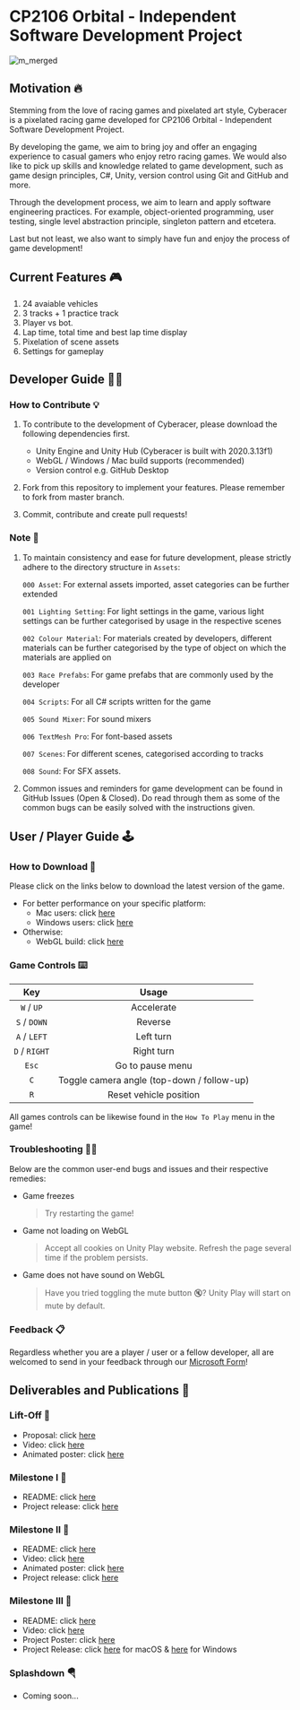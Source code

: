 # CP2106 Orbital - Independent Software Development Project

![m_merged](https://user-images.githubusercontent.com/62177572/126998324-f5531b9e-3e76-4b58-bd9a-afb64bf0a000.png)


## Motivation 🔥
Stemming from the love of racing games and pixelated art style, Cyberacer is a pixelated racing game developed for CP2106 Orbital - Independent Software Development Project. 

By developing the game, we aim to bring joy and offer an engaging experience to casual gamers who enjoy retro racing games. We would also like to pick up skills and knowledge related to game development, such as game design principles, C#, Unity, version control using Git and GitHub and more.

Through the development process, we aim to learn and apply software engineering practices. For example, object-oriented programming, user testing, single level abstraction principle, singleton pattern and etcetera.

Last but not least, we also want to simply have fun and enjoy the process of game development!

## Current Features 🎮
1. 24 avaiable vehicles
2. 3 tracks + 1 practice track
3. Player vs bot.
4. Lap time, total time and best lap time display
5. Pixelation of scene assets
6. Settings for gameplay

## Developer Guide 🧑‍💻
### How to Contribute 💡
1. To contribute to the development of Cyberacer, please download the following dependencies first.
	- Unity Engine and Unity Hub (Cyberacer is built with 2020.3.13f1)
	- WebGL / Windows / Mac build supports (recommended)
	- Version control e.g. GitHub Desktop

2. Fork from this repository to implement your features. Please remember to fork from master branch.
3. Commit, contribute and create pull requests!

### Note 📝
1. To maintain consistency and ease for future development, please strictly adhere to the directory structure in `Assets`:

	`000 Asset`: For external assets imported, asset categories can be further extended

	`001 Lighting Setting`: For light settings in the game, various light settings can be further categorised by usage in the respective scenes

	`002 Colour Material`: For materials created by developers, different materials can be further categorised by the type of object on which the materials are applied on

	`003 Race Prefabs`: For game prefabs that are commonly used by the developer 

	`004 Scripts`: For all C# scripts written for the game

	`005 Sound Mixer`: For sound mixers

	`006 TextMesh Pro`: For font-based assets

	`007 Scenes`: For different scenes, categorised according to tracks

	`008 Sound`: For SFX assets.

2. Common issues and reminders for game development can be found in GitHub Issues (Open & Closed). Do read through them as some of the common bugs can be easily solved with the instructions given.

## User / Player Guide 🕹️
### How to Download 💾

Please click on the links below to download the latest version of the game.

- For better performance on your specific platform:
	- Mac users: click [here](https://drive.google.com/drive/folders/1h9-h0uh8UZ5bq90Gv3nQErLfIXctVdek?usp=sharing)
	- Windows users: click [here](https://drive.google.com/drive/folders/1r80cXKP16si9tXdl1X0eXbkcgrSTj3pZ?usp=sharing)
- Otherwise:
	- WebGL build: click [here](https://drive.google.com/drive/folders/1JvPVniLK8zqF257RVwJW76yOnWfyawao?usp=sharing)

### Game Controls ⌨️

|      Key      |                   Usage                    |
| :-----------: | :----------------------------------------: |
|  `W` / `UP`   |                 Accelerate                 |
| `S` / `DOWN`  |                  Reverse                   |
| `A` / `LEFT`  |                 Left turn                  |
| `D` / `RIGHT` |                 Right turn                 |
|     `Esc`     |              Go to pause menu              |
|      `C`      | Toggle camera angle (top-down / follow-up) |
|      `R`      |           Reset vehicle position           |

All games controls can be likewise found in the `How To Play` menu in the game!

### Troubleshooting 👨‍🔧

Below are the common user-end bugs and issues and their respective remedies:

- Game freezes

	> Try restarting the game!

- Game not loading on WebGL

	> Accept all cookies on Unity Play website. Refresh the page several time if the problem persists.

- Game does not have sound on WebGL

	> Have you tried toggling the mute button 🔇? Unity Play will start on mute by default.

### Feedback 📋
Regardless whether you are a player / user or a fellow developer, all are welcomed to send in your feedback through our [Microsoft Form](https://forms.office.com/Pages/ResponsePage.aspx?id=Xu-lWwkxd06Fvc_rDTR-ggEWqGDMWqRAhCnc8WJTkTdUQzdLWlhWRUwxMFVPNTJKRjhUTFkxUTRQTy4u)!

## Deliverables and Publications 📰

### Lift-Off 🚀 
- Proposal: click [here](https://drive.google.com/file/d/1KJE18vKNbKHPti8ZO-8X5pBRpJO8GyGg/view?usp=sharing)
- Video: click [here](https://drive.google.com/file/d/1Ess_AoRUsvmsphze_W3gN9Rnn3d7OoR-/view?usp=sharing)
- Animated poster: click [here](https://drive.google.com/file/d/1Z_e2z-F6Wz_1z7LOtkqhgDTF2h-ZPelG/view?usp=sharing)

### Milestone I 🎯
- README: click [here](https://docs.google.com/document/d/1TvUPG0FzB_TyE7rSZXGbYMn0IOMjJUVwukdFs2zciyM/edit?usp=sharing)
- Project release: click [here](https://play.unity.com/mg/other/cyberacer-v0-0-1)

### Milestone II 🎯
- README: click [here](https://docs.google.com/document/d/187S19kQoqnzhw6M8xGJxqwMgSFixD4pG_xijABVVxf0/edit?usp=sharing)
- Video: click [here](https://drive.google.com/file/d/1vjdiDpeub-Yg4oDxSfu7QIlX-GY4w_ZA/view?usp=sharing)
- Animated poster: click [here](https://drive.google.com/file/d/12Ss0qi1S1gH5QIIM3SZxA4VffB8ScMun/view?usp=sharing)
- Project release: click [here](https://play.unity.com/mg/other/cyberacer-v0-2-5)

### Milestone III 🎯
- README: click [here](https://docs.google.com/document/d/1W_IndlNVo6aEFQ42cPw6e8EyzmfCK2zPy8nlv-93GL0/edit?usp=sharing)
- Video: click [here](https://drive.google.com/file/d/1EZprIz-77uumVl8Mtz2Jz2GDv3LgH5On/view?usp=sharing)
- Project Poster: click [here](https://drive.google.com/file/d/1WkxzD3tXHXKa6UiSYjknc1wbOYr6i7iZ/view?usp=sharing)
- Project Release: click [here](https://drive.google.com/drive/folders/1h9-h0uh8UZ5bq90Gv3nQErLfIXctVdek?usp=sharing) for macOS & [here](https://drive.google.com/drive/folders/1r80cXKP16si9tXdl1X0eXbkcgrSTj3pZ?usp=sharing) for Windows

### Splashdown 🪂

- Coming soon...
